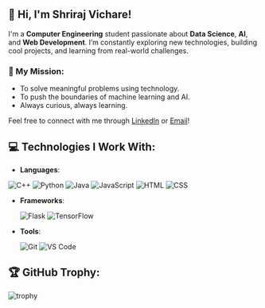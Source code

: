## 👋 Hi, I'm Shriraj Vichare!
I'm a **Computer Engineering** student passionate about **Data Science**, **AI**, and **Web Development**. I’m constantly exploring new technologies, building cool projects, and learning from real-world challenges.

### 🚀 My Mission:
- To solve meaningful problems using technology.
- To push the boundaries of machine learning and AI.
- Always curious, always learning.

Feel free to connect with me through [LinkedIn](www.linkedin.com/in/shriraj-vichare-58baa4299) or [Email](vichareshriraj000@gmail.com)!


## 💻 Technologies I Work With:
- **Languages**:
  
![C++](https://img.shields.io/badge/C++-3776AB?style=for-the-badge&logo=c++&logoColor=ffffff)    ![Python](https://img.shields.io/badge/Python-3776AB?style=for-the-badge&logo=python&logoColor=ffffff)   ![Java](https://img.shields.io/badge/Java-3776AB?style=for-the-badge&logo=java&logoColor=ffffff)   ![JavaScript](https://img.shields.io/badge/JavaScript-FFD700?style=for-the-badge&logo=javascript&logoColor=ffffff)  ![HTML](https://img.shields.io/badge/HTML-3776AB?style=for-the-badge&logo=html&logoColor=ffffff)    ![CSS](https://img.shields.io/badge/css-3776AB?style=for-the-badge&logo=CSS&logoColor=ffffff) 
  
- **Frameworks**:
  
  ![Flask](https://img.shields.io/badge/Flask-000000?style=for-the-badge&logo=flask&logoColor=ffffff)    ![TensorFlow](https://img.shields.io/badge/TensorFlow-FF6F00?style=for-the-badge&logo=tensorflow&logoColor=ffffff)  
  
- **Tools**:
  
  ![Git](https://img.shields.io/badge/Git-F05032?style=for-the-badge&logo=git&logoColor=ffffff)    ![VS Code](https://img.shields.io/badge/VS_Code-007ACC?style=for-the-badge&logo=visualstudiocode&logoColor=ffffff)


## 🏆 GitHub Trophy:
![trophy](https://github-profile-trophy.vercel.app/?username=ShreeV4124&theme=dark)



<!--
**ShreeV4124/ShreeV4124** is a ✨ _special_ ✨ repository because its `README.md` (this file) appears on your GitHub profile.

Here are some ideas to get you started:

- 🔭 I’m currently working on ...
- 🌱 I’m currently learning ...
- 👯 I’m looking to collaborate on ...
- 🤔 I’m looking for help with ...
- 💬 Ask me about ...
- 📫 How to reach me: ...
- 😄 Pronouns: ...
- ⚡ Fun fact: ...
-->

